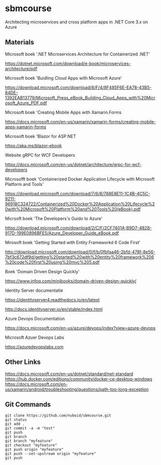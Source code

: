 # sbmcourse
Architecting microservices and cross platform apps in .NET Core 3.x on Azure

## Materials

Microsoft boek '.NET Microservices Architecture for Containerized .NET'

https://dotnet.microsoft.com/download/e-book/microservices-architecture/pdf


Microsoft boek 'Buidling Cloud Apps with Microsoft Azure'

https://download.microsoft.com/download/8/F/4/8F485F6E-EA78-43B5-84DE-1392EAB13779/Microsoft_Press_eBook_Building_Cloud_Apps_with%20Microsoft_Azure_PDF.pdf


Microsoft boek 'Creating Mobile Apps with Xamarin.Forms

https://docs.microsoft.com/en-us/xamarin/xamarin-forms/creating-mobile-apps-xamarin-forms


Microsoft boek 'Blazor for ASP.NET

https://aka.ms/blazor-ebook


Website gRPC for WCF Developers

https://docs.microsoft.com/en-us/dotnet/architecture/grpc-for-wcf-developers


Microsofft boek 'Containerized Docker Application Lifecycle with Microsoft Platform and Tools'

https://download.microsoft.com/download/7/6/8/768E8E11-1C4B-4C5C-9211-96918C324722/Containerized%20Docker%20Application%20Lifecycle%20with%20Microsoft%20Platform%20and%20Tools%20(eBook).pdf


Micrsoft boek 'The Developers's Guido to Azure'

https://download.microsoft.com/download/2/C/F/2CF7401A-B9D7-4828-917D-199E0896BFE5/Azure_Developer_Guide_eBook.pdf


Mirosoft boek 'Getting Started with Entity Frameworkd 6 Code First'

http://download.microsoft.com/download/0/f/b/0fbfaa46-2bfd-478f-8e56-7bf3c672df9d/getting%20started%20with%20entity%20framework%206%20code%20first%20using%20mvc%205.pdf


Boek 'Domain Driven Design Quickly'

https://www.infoq.com/minibooks/domain-driven-design-quickly/

Identity Server documentatie

https://identityserver4.readthedocs.io/en/latest

http://docs.identityserver.io/en/stable/index.html


Azure Devops Documentation

https://docs.microsoft.com/en-us/azure/devops/index?view=azure-devops


Microsoft Azuer Devops Labs

https://azuredevopslabs.com



## Other Links


https://docs.microsoft.com/en-us/dotnet/standard/net-standard
https://hub.docker.com/editions/community/docker-ce-desktop-windows
https://docs.microsoft.com/en-us/xamarin/android/troubleshooting/questions/path-too-long-exception

## Git Commands

    git clone https://github.com/nuboid/sbmcourse.git
    git status
    git add .
    git commit -a -m "test"
    git push
    git branch
    git branch "myfeature"
    git checkout "myfeature"
    git push origin "myfeature"
    git push --set-upstream origin "myfeature"
    git push


<!--stackedit_data:
eyJoaXN0b3J5IjpbNTIzMjY4NTI2LC0xNDY5NTcxMzUwLC02MD
IxMzI5MF19
-->